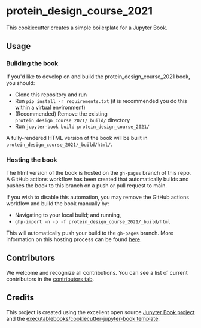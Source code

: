 # protein_design_course_2021

This cookiecutter creates a simple boilerplate for a Jupyter Book.

## Usage

### Building the book

If you'd like to develop on and build the protein_design_course_2021 book, you should:

- Clone this repository and run
- Run `pip install -r requirements.txt` (it is recommended you do this within a virtual environment)
- (Recommended) Remove the existing `protein_design_course_2021/_build/` directory
- Run `jupyter-book build protein_design_course_2021/`

A fully-rendered HTML version of the book will be built in `protein_design_course_2021/_build/html/`.

### Hosting the book

The html version of the book is hosted on the `gh-pages` branch of this repo. A GitHub actions workflow has been created that automatically builds and pushes the book to this branch on a push or pull request to main.

If you wish to disable this automation, you may remove the GitHub actions workflow and build the book manually by:

- Navigating to your local build; and running,
- `ghp-import -n -p -f protein_design_course_2021/_build/html`

This will automatically push your build to the `gh-pages` branch. More information on this hosting process can be found [here](https://jupyterbook.org/publish/gh-pages.html#manually-host-your-book-with-github-pages).

## Contributors

We welcome and recognize all contributions. You can see a list of current contributors in the [contributors tab](https://github.com/cjmathy/protein_design_course_2021/graphs/contributors).

## Credits

This project is created using the excellent open source [Jupyter Book project](https://jupyterbook.org/) and the [executablebooks/cookiecutter-jupyter-book template](https://github.com/executablebooks/cookiecutter-jupyter-book).
